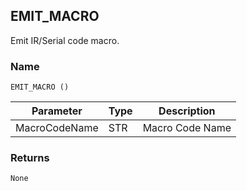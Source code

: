 ## EMIT\_MACRO

Emit IR/Serial code macro.


### Name

`EMIT_MACRO ()`


| Parameter     | Type | Description     |
| ------------- | ---- | --------------- |
| MacroCodeName | STR  | Macro Code Name |


### Returns

`None`